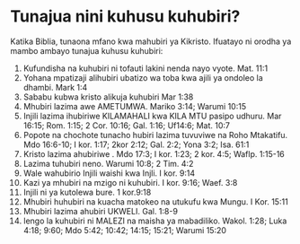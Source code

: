 # Tunajua nini kuhusu kuhubiri?

Katika Biblia, tunaona mfano kwa mahubiri ya Kikristo. Ifuatayo ni orodha ya mambo ambayo tunajua kuhusu kuhubiri:

1.  Kufundisha na kuhubiri ni tofauti lakini nenda nayo vyote. Mat. 11:1
2.  Yohana mpatizaji alihubiri ubatizo wa toba kwa ajili ya ondoleo la dhambi. Mark 1:4
3.  Sababu kubwa kristo alikuja kuhubiri Mar 1:38
4.  Mhubiri lazima awe AMETUMWA. Mariko 3:14; Warumi 10:15
5.  Injili lazima ihubiriwe KILAMAHALI kwa KILA MTU pasipo udhuru. Mar 16:15; Rom. 1:15; 2 Cor. 10:16; Gal. 1:16; Uf14:6; Mat. 10:7
6.  Popote na chochote tunacho hubiri lazima tuvuviwe na Roho Mtakatifu. Mdo 16:6-10; I kor. 1:17; 2kor 2:12; Gal. 2:2; Yona 3:2; Isa. 61:1
7.  Kristo lazima ahubiriwe . Mdo 17:3; I kor. 1:23; 2 kor. 4:5; Waflp. 1:15-16
8.  Lazima tuhubiri neno. Warumi 10:8; 2 Tim. 4:2
9.  Wale wahubirio Injili waishi kwa Injli. I kor. 9:14
10. Kazi ya mhubiri na mzigo ni kuhubiri. I kor. 9:16; Waef. 3:8
11. Injili ni ya kutolewa bure. 1 kor.9:18
12. Mhubiri huhubiri na kuacha matokeo na utukufu kwa Mungu. I Kor. 15:11
13. Mhubiri lazima ahubiri UKWELI. Gal. 1:8-9
14. lengo la kuhubiri ni MALEZI na maisha ya mabadiliko. Wakol. 1:28; Luka 4:18; 9:60; Mdo 5:42; 10:42; 14:15; 15:21; Warumi 15:20

